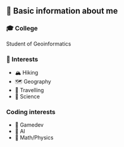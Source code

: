 ## 👋 Basic information about me

### 🎓 College
Student of Geoinformatics

### 👀 Interests
- 🏔 Hiking
- 🗺 Geography
- 🧭 Travelling
- 🔬 Science

### Coding interests
- 👾 Gamedev
- 🤖 AI
- 📐 Math/Physics
